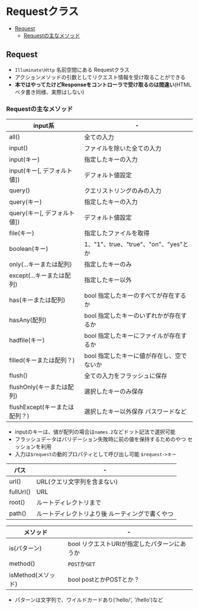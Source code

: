 # Requestクラス

- [Request](#request)
  - [Requestの主なメソッド](#requestの主なメソッド)

## Request

* `Illuminate\Http` 名前空間にある Requestクラス
* アクションメソッドの引数としてリクエスト情報を受け取ることができる
* **本ではやってたけどResponseをコントローラで受け取るのは間違い**(HTMLベタ書き同様、実際はしない)

### Requestの主なメソッド

| input系                       | - |
| ----------------------------- | - |
| all()                         | 全ての入力 |
| input()                       | ファイルを除いた全ての入力 |
| input(キー)                   | 指定したキーの入力 |
| input(キー[, デフォルト値])   | デフォルト値設定 |
| query()                       | クエリストリングのみの入力 |
| query(キー)                   | 指定したキーの入力 |
| query(キー[, デフォルト値])   | デフォルト値設定 |
| file(キー)                    | 指定したファイルを取得 |
| boolean(キー)                 | 1、"1"、true、"true"、"on"、"yes"とか |
| only(...キーまたは配列)       | 指定したキーのみ |
| except(...キーまたは配列)     | 指定したキー以外 |
| has(キーまたは配列)           | bool 指定したキーのすべてが存在するか |
| hasAny(配列)                  | bool 指定したキーのいずれかが存在するか |
| hadfile(キー)                 | bool 指定したキーにファイルが存在するか |
| filled(キーまたは配列？)      | bool 指定したキーに値が存在し、空でないか |
| flush()                       | 全ての入力をフラッシュに保存 |
| flushOnly(キーまたは配列)     | 選択したキーのみ保存 |
| flushExcept(キーまたは配列？) | 選択したキー以外保存 パスワードなど |

* inputのキーは、値が配列の場合は`names.2`などドット記法で選択可能
* フラッシュデータはバリデーション失敗時に前の値を保持するためのやつ セッションを利用
* 入力は`$request`の動的プロパティとして呼び出し可能 `$request->キー`

| パス      | - |
| --------- | - |
| url()     | URL(クエリ文字列を含まない) |
| fullUrl() | URL |
| root()    | ルートディレクトリまで |
| path()    | ルートディレクトリより後 ルーティングで書くやつ |

| メソッド           | - |
| ------------------ | - |
| is(パターン)       | bool リクエストURIが指定したパターンにあうか |
| method()           | `POST`か`GET` |
| isMethod(メソッド) | bool postとかPOSTとか？ |

* パターンは文字列で、ワイルドカードあり('hello/*', '*/hello')など

